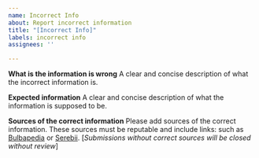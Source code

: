 ```yaml
---
name: Incorrect Info
about: Report incorrect information
title: "[Incorrect Info]"
labels: incorrect info
assignees: ''

---
```


**What is the information is wrong**
A clear and concise description of what the incorrect information is.

**Expected information**
A clear and concise description of what the information is supposed to be.

**Sources of the correct information**
Please add sources of the correct information. These sources must be reputable and include links: such as [Bulbapedia](https://bulbapedia.bulbagarden.net/wiki/Main_Page) or [Serebii](https://www.serebii.net/). [*Submissions without correct sources will be closed without review*]
